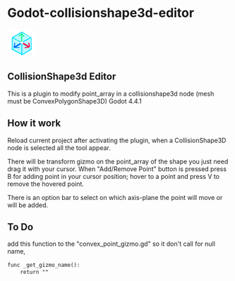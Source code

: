 # Godot-collisionshape3d-editor
![Sample inside Godot](icon.png)

## CollisionShape3d Editor
This is a plugin to modify point_array in a collisionshape3d node (mesh must be ConvexPolygonShape3D) Godot 4.4.1

## How it work
Reload current project after activating the plugin,
when a CollisionShape3D node is selected all the tool appear.

There will be transform gizmo on the point_array of the shape you just need drag it with your cursor.
When "Add/Remove Point" button is pressed press B for adding point in your cursor position; hover to a point and press V to remove the hovered point.

There is an option bar to select on which axis-plane the point will move or will be added.

## To Do

add this function to the "convex_point_gizmo.gd" so it don't call for null name,

	func _get_gizmo_name():
		return ""
